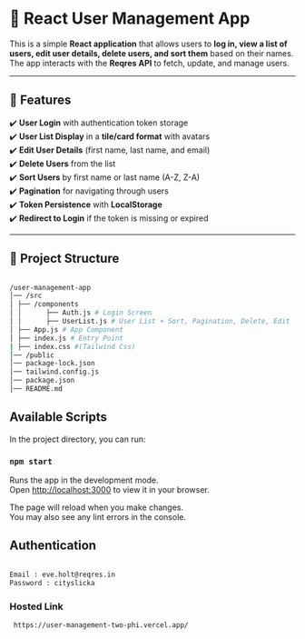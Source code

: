 # 🚀 React User Management App

This is a simple **React application** that allows users to **log in, view a list of users, edit user details, delete users, and sort them** based on their names. The app interacts with the **Reqres API** to fetch, update, and manage users.

---

## 📌 Features

✔️ **User Login** with authentication token storage  
✔️ **User List Display** in a **tile/card format** with avatars  
✔️ **Edit User Details** (first name, last name, and email)  
✔️ **Delete Users** from the list  
✔️ **Sort Users** by first name or last name (A-Z, Z-A)  
✔️ **Pagination** for navigating through users  
✔️ **Token Persistence** with **LocalStorage**  
✔️ **Redirect to Login** if the token is missing or expired

---

## 📂 Project Structure

```sh

/user-management-app 
│── /src
│ ├── /components 
│ │      ├── Auth.js # Login Screen 
│ │      ├── UserList.js # User List + Sort, Pagination, Delete, Edit 
│ ├── App.js # App Component 
│ ├── index.js # Entry Point
| ├── index.css #(Tailwind Css)
│── /public 
│── package-lock.json 
│── tailwind.config.js
│── package.json 
│── README.md

```

## Available Scripts

In the project directory, you can run:

### `npm start`

Runs the app in the development mode.\
Open [http://localhost:3000](http://localhost:3000) to view it in your browser.

The page will reload when you make changes.\
You may also see any lint errors in the console.

## Authentication 

```sh

Email : eve.holt@reqres.in
Password : cityslicka

```

### Hosted Link 

````sh
 https://user-management-two-phi.vercel.app/

````